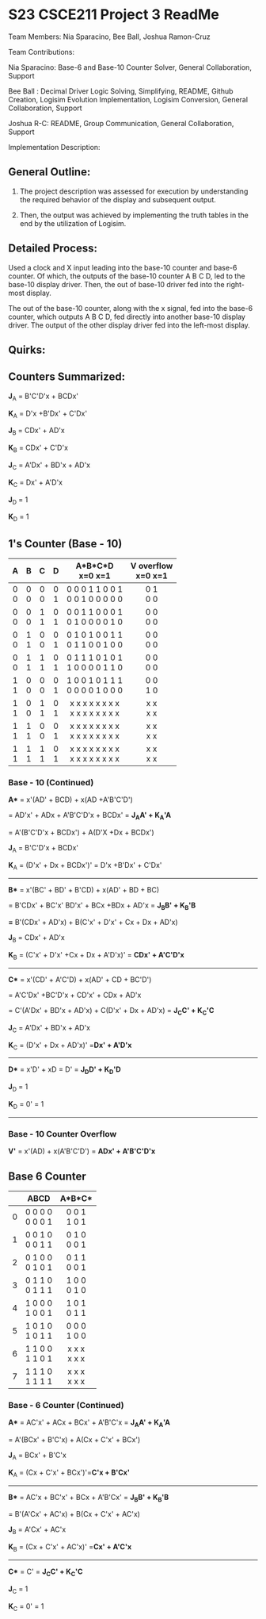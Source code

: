 # S23 CSCE211 Project 3 ReadMe

Team Members: Nia Sparacino, Bee Ball, Joshua Ramon-Cruz

Team Contributions:

Nia Sparacino: Base-6 and Base-10 Counter Solver, General Collaboration, Support

Bee Ball : Decimal Driver Logic Solving, Simplifying, README, Github Creation, Logisim Evolution Implementation, Logisim Conversion, General Collaboration, Support

Joshua R-C: README, Group Communication, General Collaboration, Support

Implementation Description:

## General Outline:

1) The project description was assessed for execution by understanding the required behavior of the display and subsequent output.

2) Then, the output was achieved by implementing the truth tables in the end by the utilization of Logisim.

## Detailed Process:

Used a clock and X input leading into the base-10 counter and base-6 counter. Of which, the outputs of the base-10 counter A B C D, led to the base-10 display driver. Then, the out of base-10 driver fed into the right-most display.

The out of the base-10 counter, along with the x signal, fed into the base-6 counter, which outputs A B C D, fed directly into another base-10 display driver. The output of the other display driver fed into the left-most display.

## Quirks:

## Counters Summarized:

**J**<sub>A</sub> = B'C'D'x + BCDx'

**K**<sub>A</sub> = D'x +B'Dx' + C'Dx'

**J**<sub>B</sub> = CDx' + AD'x

**K**<sub>B</sub> = CDx' + C'D'x

**J**<sub>C</sub> = A'Dx' + BD'x + AD'x

**K**<sub>C</sub> = Dx' + A'D'x

**J**<sub>D</sub> = 1

**K**<sub>D</sub> = 1

## **1's Counter (Base - 10)**

| A | B | C | D | A\*B\*C\*D<br>x=0 x=1 | V overflow<br>x=0 x=1 |
| :---: | :---: | :---: | :---: | :---: | :---: |
| 0<br>0 | 0<br>0 | 0<br>0 | 0<br>1 | 0 0 0 1 1 0 0 1<br>0 0 1 0 0 0 0 0 | 0 1<br>0 0 |
| 0<br>0 | 0<br>0 | 1<br>1 | 0<br>1 | 0 0 1 1 0 0 0 1<br>0 1 0 0 0 0 1 0 | 0 0<br>0 0 |
| 0<br>0 | 1<br>1 | 0<br>0 | 0<br>1 | 0 1 0 1 0 0 1 1<br>0 1 1 0 0 1 0 0 | 0 0<br>0 0 |
| 0<br>0 | 1<br>1 | 1<br>1 | 0<br>1 | 0 1 1 1 0 1 0 1<br>1 0 0 0 0 1 1 0 | 0 0<br>0 0 |
| 1<br>1 | 0<br>0 | 0<br>0 | 0<br>1 | 1 0 0 1 0 1 1 1<br>0 0 0 0 1 0 0 0 | 0 0<br>1 0 |
| 1<br>1 | 0<br>0 | 1<br>1 | 0<br>1 | x x x x x x x x<br>x x x x x x x x | x x<br>x x |
| 1<br>1 | 1<br>1 | 0<br>0 | 0<br>1 | x x x x x x x x<br>x x x x x x x x | x x<br>x x |
| 1<br>1 | 1<br>1 | 1<br>1 | 0<br>1 | x x x x x x x x<br>x x x x x x x x | x x<br>x x |

### **Base - 10 (Continued)**

**A\*** = x'(AD' + BCD) + x(AD +A'B'C'D')

= AD'x' + ADx + A'B'C'D'x + BCDx' = **J<sub>A</sub>A' + K<sub>A</sub>'A**

= A'(B'C'D'x + BCDx') + A(D'X +Dx + BCDx')

**J**<sub>A</sub> = B'C'D'x + BCDx'

**K**<sub>A</sub> = (D'x' + Dx + BCDx')' = D'x +B'Dx' + C'Dx'

---

**B\*** = x'(BC' + BD' + B'CD) + x(AD' + BD + BC)

= B'CDx' + BC'x' BD'x' + BCx +BDx + AD'x = **J<sub>B</sub>B' + K<sub>B</sub>'B**

**=** B'(CDx' + AD'x) + B(C'x' + D'x' + Cx + Dx + AD'x)

**J**<sub>B</sub> = CDx' + AD'x

**K**<sub>B</sub> = (C'x' + D'x' +Cx + Dx + A'D'x)' = **CDx' + A'C'D'x**

---

**C\*** = x'(CD' + A'C'D) + x(AD' + CD + BC'D')

= A'C'Dx' +BC'D'x + CD'x' + CDx + AD'x

= C'(A'Dx' + BD'x + AD'x) + C(D'x' + Dx + AD'x) = **J<sub>C</sub>C' + K<sub>C</sub>'C**

**J**<sub>C</sub> = A'Dx' + BD'x + AD'x

**K**<sub>C</sub> = (D'x' + Dx + AD'x)' =**Dx' + A'D'x**

---

**D\*** = x'D' + xD = D' = **J<sub>D</sub>D' + K<sub>D</sub>'D**

**J**<sub>D</sub> = 1

**K**<sub>D</sub> = 0' = 1

---

### **Base - 10 Counter Overflow**

**V'** = x'(AD) + x(A'B'C'D') = **ADx' + A'B'C'D'x**

## **Base 6 Counter**

| | ABCD | A\*B\*C\* |
| :---: | :---: | :---: |
| 0 | 0 0 0 0<br>0 0 0 1 | 0 0 1<br>1 0 1 |
| 1 | 0 0 1 0<br>0 0 1 1 | 0 1 0<br>0 0 1 |
| 2 | 0 1 0 0<br>0 1 0 1 | 0 1 1<br>0 0 1 |
| 3 | 0 1 1 0<br>0 1 1 1 | 1 0 0<br>0 1 0 |
| 4 | 1 0 0 0<br>1 0 0 1 | 1 0 1<br>0 1 1 |
| 5 | 1 0 1 0<br>1 0 1 1 | 0 0 0<br>1 0 0 |
| 6 | 1 1 0 0<br>1 1 0 1 | x x x<br>x x x |
| 7 | 1 1 1 0<br>1 1 1 1 | x x x<br>x x x |

### **Base - 6 Counter (Continued)**

**A\*** = AC'x' + ACx + BCx' + A'B'C'x = **J<sub>A</sub>A' + K<sub>A</sub>'A**

= A'(BCx' + B'C'x) + A(Cx + C'x' + BCx')

**J**<sub>A</sub> = BCx' + B'C'x

**K**<sub>A</sub> = (Cx + C'x' + BCx')'=**C'x + B'Cx'**

---

**B\*** = AC'x + BC'x' + BCx + A'B'Cx' = **J<sub>B</sub>B' + K<sub>B</sub>'B**

= B'(A'Cx' + AC'x) + B(Cx + C'x' + AC'x)

**J**<sub>B</sub> = A'Cx' + AC'x

**K**<sub>B</sub> = (Cx + C'x' + AC'x)' =**Cx' + A'C'x**

---

**C\*** = C' = **J<sub>C</sub>C' + K<sub>C</sub>'C**

**J**<sub>C</sub> = 1

**K**<sub>C</sub> = 0' = 1
